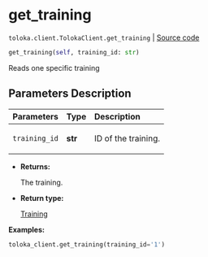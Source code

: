 # get_training
`toloka.client.TolokaClient.get_training` | [Source code](https://github.com/Toloka/toloka-kit/blob/v0.1.24/src/client.py#L44)

```python
get_training(self, training_id: str)
```

Reads one specific training

## Parameters Description

| Parameters | Type | Description |
| :----------| :----| :-----------|
`training_id`|**str**|<p>ID of the training.</p>

* **Returns:**

  The training.

* **Return type:**

  [Training](toloka.client.training.Training.md)

**Examples:**

```python
toloka_client.get_training(training_id='1')
```
